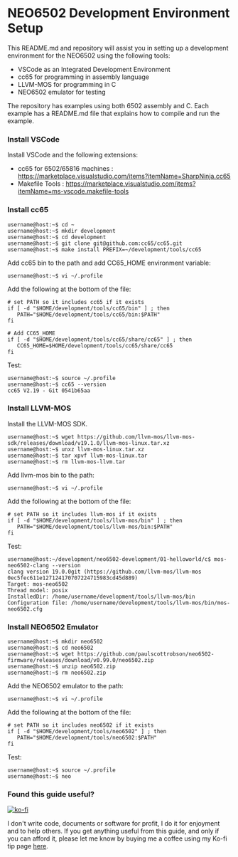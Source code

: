 # NEO6502 Development Environment Setup

This README.md and repository will assist you in setting up a development environment for the NEO6502 using the following tools:

- VSCode as an Integrated Development Environment
- cc65 for programming in assembly language
- LLVM-MOS for programming in C
- NEO6502 emulator for testing

The repository has examples using both 6502 assembly and C. Each example has a README.md file that explains how to compile and run the example.

### Install VSCode

Install VSCode and the following extensions:

- cc65 for 6502/65816 machines : https://marketplace.visualstudio.com/items?itemName=SharpNinja.cc65
- Makefile Tools : https://marketplace.visualstudio.com/items?itemName=ms-vscode.makefile-tools


### Install cc65

```
username@host:~$ cd ~
username@host:~$ mkdir development
username@host:~$ cd development
username@host:~$ git clone git@github.com:cc65/cc65.git
username@host:~$ make install PREFIX=~/development/tools/cc65
```

Add cc65 bin to the path and add CC65_HOME environment variable:

```
username@host:~$ vi ~/.profile
```

Add the following at the bottom of the file:

```
# set PATH so it includes cc65 if it exists
if [ -d "$HOME/development/tools/cc65/bin" ] ; then
   PATH="$HOME/development/tools/cc65/bin:$PATH"
fi

# Add CC65_HOME
if [ -d "$HOME/development/tools/cc65/share/cc65" ] ; then
   CC65_HOME=$HOME/development/tools/cc65/share/cc65
fi
```

Test:

```
username@host:~$ source ~/.profile
username@host:~$ cc65 --version
cc65 V2.19 - Git 0541b65aa
```

### Install LLVM-MOS

Install the LLVM-MOS SDK.

```
username@host:~$ wget https://github.com/llvm-mos/llvm-mos-sdk/releases/download/v19.1.0/llvm-mos-linux.tar.xz
username@host:~$ unxz llvm-mos-linux.tar.xz
username@host:~$ tar xpvf llvm-mos-linux.tar
username@host:~$ rm llvm-mos-llvm.tar
```
Add llvm-mos bin to the path:

```
username@host:~$ vi ~/.profile
```

Add the following at the bottom of the file:

```
# set PATH so it includes llvm-mos if it exists
if [ -d "$HOME/development/tools/llvm-mos/bin" ] ; then
   PATH="$HOME/development/tools/llvm-mos/bin:$PATH"
fi
```

Test:

```
username@host:~/development/neo6502-development/01-helloworld/c$ mos-neo6502-clang --version
clang version 19.0.0git (https://github.com/llvm-mos/llvm-mos 0ec5fec611e127124170707224715983cd45d889)
Target: mos-neo6502
Thread model: posix
InstalledDir: /home/username/development/tools/llvm-mos/bin
Configuration file: /home/username/development/tools/llvm-mos/bin/mos-neo6502.cfg
```

### Install NEO6502 Emulator

```
username@host:~$ mkdir neo6502
username@host:~$ cd neo6502
username@host:~$ wget https://github.com/paulscottrobson/neo6502-firmware/releases/download/v0.99.0/neo6502.zip
username@host:~$ unzip neo6502.zip
username@host:~$ rm neo6502.zip
```

Add the NEO6502 emulator to the path:

```
username@host:~$ vi ~/.profile
```

Add the following at the bottom of the file:

```
# set PATH so it includes neo6502 if it exists
if [ -d "$HOME/development/tools/neo6502" ] ; then
   PATH="$HOME/development/tools/neo6502:$PATH"
fi
```

Test:

```
username@host:~$ source ~/.profile
username@host:~$ neo
```

### Found this guide useful?

[![ko-fi](https://ko-fi.com/img/githubbutton_sm.svg)](https://ko-fi.com/andymccall)

I don't write code, documents or software for profit, I do it for enjoyment and to help others. If you get anything useful from this guide, and only if you can afford it, please let me know by buying me a coffee using my Ko-fi tip page [here](https://ko-fi.com/andymccall).